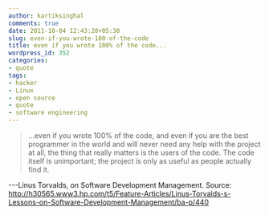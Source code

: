 ```yaml
---
author: kartiksinghal
comments: true
date: 2011-10-04 12:43:28+05:30
slug: even-if-you-wrote-100-of-the-code
title: even if you wrote 100% of the code...
wordpress_id: 352
categories:
- quote
tags:
- hacker
- Linux
- open source
- quote
- software engineering
---
```


>...even if you wrote 100% of the code, and even if you are the best programmer in the world and will never need any help with the project at all, the thing that really matters is the users of the code. The code itself is unimportant; the project is only as useful as people actually find it.

---Linus Torvalds, on Software Development Management. Source: http://h30565.www3.hp.com/t5/Feature-Articles/Linus-Torvalds-s-Lessons-on-Software-Development-Management/ba-p/440
